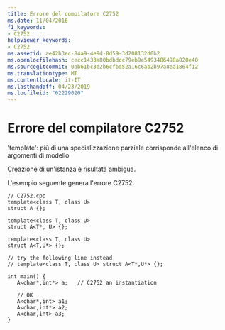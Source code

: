 ```yaml
---
title: Errore del compilatore C2752
ms.date: 11/04/2016
f1_keywords:
- C2752
helpviewer_keywords:
- C2752
ms.assetid: ae42b3ec-84a9-4e9d-8d59-3d208132d0b2
ms.openlocfilehash: cecc1433a80bdbdcc79eb9e5493486498a820e40
ms.sourcegitcommit: 0ab61bc3d2b6cfbd52a16c6ab2b97a8ea1864f12
ms.translationtype: MT
ms.contentlocale: it-IT
ms.lasthandoff: 04/23/2019
ms.locfileid: "62229020"
---
```

# <a name="compiler-error-c2752"></a>Errore del compilatore C2752

'template': più di una specializzazione parziale corrisponde all'elenco di argomenti di modello

Creazione di un'istanza è risultata ambigua.

L'esempio seguente genera l'errore C2752:

```
// C2752.cpp
template<class T, class U>
struct A {};

template<class T, class U>
struct A<T*, U> {};

template<class T, class U>
struct A<T,U*> {};

// try the following line instead
// template<class T, class U> struct A<T*,U*> {};

int main() {
   A<char*,int*> a;   // C2752 an instantiation

   // OK
   A<char*,int> a1;
   A<char,int*> a2;
   A<char,int> a3;
}
```